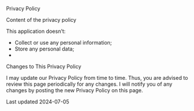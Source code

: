 Privacy Policy

Content of the privacy policy

This application doesn’t:
-   Collect or use any personal information;
-   Store any personal data;
-   
Changes to This Privacy Policy

I may update our Privacy Policy from time to time. Thus, you are advised to review this page periodically for any changes. 
I will notify you of any changes by posting the new Privacy Policy on this page.

Last updated 2024-07-05
